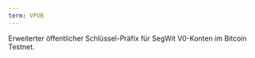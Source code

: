 ```yaml
---
term: VPUB
---
```


Erweiterter öffentlicher Schlüssel-Präfix für SegWit V0-Konten im Bitcoin Testnet.